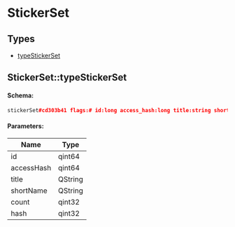 # StickerSet

## Types

* [typeStickerSet](#stickersettypestickerset)

## StickerSet::typeStickerSet

#### Schema:

```c++
stickerSet#cd303b41 flags:# id:long access_hash:long title:string short_name:string count:int hash:int = StickerSet;
```

#### Parameters:

|Name|Type|
|----|----|
|id|qint64|
|accessHash|qint64|
|title|QString|
|shortName|QString|
|count|qint32|
|hash|qint32|

